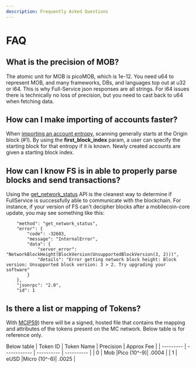 ```yaml
---
description: Frequently Asked Questions
---
```


# FAQ

## What is the precision of MOB?

The atomic unit for MOB is picoMOB, which is 1e-12. You need u64 to represent MOB, and many frameworks, DBs, and languages top out at u32 or i64. This is why Full-Service json responses are all strings. For i64 issues there is technically no loss of precision, but you need to cast back to u64 when fetching data.



## How can I make importing of accounts faster?
When [importing an account entropy](https://mobilecoin.gitbook.io/full-service-api/api-endpoints/v2/account/account/import_account), scanning generally starts at the Origin block (#1).
By using the **first_block_index** param, a user can specify the starting block for that entropy if it is known. Newly created accounts are given a starting block index. 




## How can I know FS is in able to properly parse blocks and send transactions?
Using the [get_network_status](https://mobilecoin.gitbook.io/full-service-api/api-endpoints/v2/network-status/get_network_status) API is the cleanest way to determine if FullService is successfully able to communicate with the blockchain.
For instance, if your version of FS can't decipher blocks after a mobilecoin-core update, you may see something like this:
```
    "method": "get_network_status",
    "error": {
        "code": -32603,
        "message": "InternalError",
        "data": {
            "server_error": "NetworkBlockHeight(BlockVersion(UnsupportedBlockVersion(3, 2)))",
            "details": "Error getting network block height: Block version: Unsupported block version: 3 > 2. Try upgrading your software"
        }
    },
    "jsonrpc": "2.0",
    "id": 1
```


## Is there a list or mapping of Tokens?
With [MCIP59](https://github.com/mobilecoinfoundation/mcips/blob/main/text/0059-token-metadata-document.md)) there will be a signed, hosted file that contains the mapping and attributes of the tokens present on the MC network. Below table is for reference only.

Below table 
| Token ID  |  Token Name  | Precision  | Approx Fee |
| --------- | ------------ | ---------- | ---------- |
|     0     |     Mob      |Pico (10^-9)|   .0004    |
|     1     |     eUSD     |Micro (10^-6)|  .0025    |
